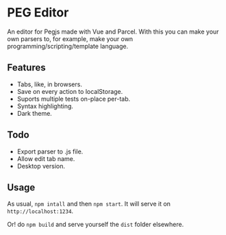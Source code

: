 # PEG Editor

An editor for Pegjs made with Vue and Parcel. With this you can make your own parsers to, for example,
make your own programming/scripting/template language.

## Features

- Tabs, like, in browsers.
- Save on every action to localStorage.
- Suports multiple tests on-place per-tab.
- Syntax highlighting.
- Dark theme.

## Todo

- Export parser to .js file.
- Allow edit tab name.
- Desktop version.

## Usage

As usual, `npm intall` and then `npm start`. It will serve it on `http://localhost:1234`.

Or! do `npm build` and serve yourself the `dist` folder elsewhere.
